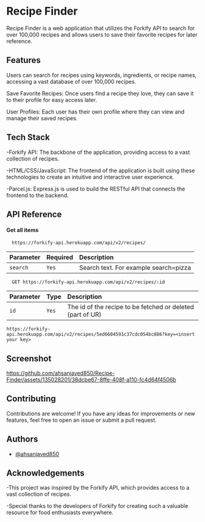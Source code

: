 
# Recipe Finder

Recipe Finder is a web application that utilizes the Forkify API to search for over 100,000 recipes and allows users to save their favorite recipes for later reference.


## Features
Users can search for recipes using keywords, ingredients, or recipe names, accessing a vast database of over 100,000 recipes.

Save Favorite Recipes: Once users find a recipe they love, they can save it to their profile for easy access later.

User Profiles: Each user has their own profile where they can view and manage their saved recipes.

## Tech Stack

-Forkify API: The backbone of the application, providing access to a vast collection of recipes.

-HTML/CSS/JavaScript: The frontend of the application is built using these technologies to create an intuitive and interactive user experience.

-Parcel.js: Express.js is used to build the RESTful API that connects the frontend to the backend.



## API Reference

#### Get all items

```http
  https://forkify-api.herokuapp.com/api/v2/recipes/
```

| Parameter | Required     | Description                |
| :-------- | :------- | :------------------------- |
| `search` | `Yes` | Search text. For example search=pizza|


```http
  GET https://forkify-api.herokuapp.com/api/v2/recipes/:id
```

| Parameter | Type     | Description                       |
| :-------- | :------- | :-------------------------------- |
| `id`      | `Yes` | The id of the recipe to be fetched or deleted (part of UR) |

```http
https://forkify-api.herokuapp.com/api/v2/recipes/5ed6604591c37cdc054bc886?key=<insert your key>
```
## Screenshot

https://github.com/ahsanjaved850/Recipe-Finder/assets/135028201/38dcbe67-8ffe-408f-a110-fc4d64f4506b

## Contributing

Contributions are welcome! If you have any ideas for improvements or new features, feel free to open an issue or submit a pull request.


## Authors

- [@ahsanjaved850](https://github.com/ahsanjaved850/)


## Acknowledgements

-This project was inspired by the Forkify API, which provides access to a vast collection of recipes.

-Special thanks to the developers of Forkify for creating such a valuable resource for food enthusiasts everywhere.

